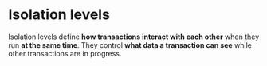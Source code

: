 # Isolation levels
Isolation levels define **how transactions interact with each other** when they run **at the same time**.
They control **what data a transaction can see** while other transactions are in progress.
